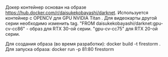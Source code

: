 Докер контейнер основан на образе https://hub.docker.com/r/daisukekobayashi/darknet. Используется контейнер c OPENCV для GPU NVIDIA Titan .
Для видеокарты другой серии необходимо изменить tag.
"FROM daisukekobayashi/darknet:gpu-cv-cc86" - образ для RTX 30-ой серии.
"gpu-cv-cc75" для RTX 20-ой серии.

Для создания образа (во время разработки): docker build -t firestorm .
Для запуска образа: docker run -p 81:80 firestorm
